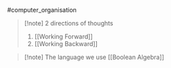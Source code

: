 #computer_organisation 
>[!note] 2 directions of thoughts
>1. [[Working Forward]]
>2. [[Working Backward]]

>[!note] The language we use 
>[[Boolean Algebra]]